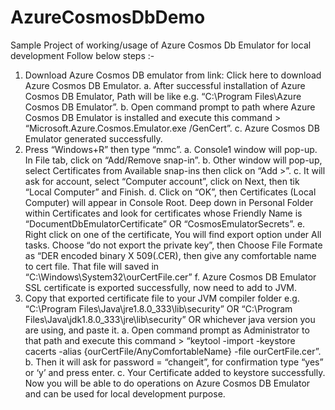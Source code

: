 # AzureCosmosDbDemo
Sample Project of working/usage of Azure Cosmos Db Emulator for local development
Follow below steps :-
1.	Download Azure Cosmos DB emulator from link: Click here to download Azure Cosmos DB Emulator.
  a.	After successful installation of Azure Cosmos DB Emulator, Path will be like e.g.  “C:\Program Files\Azure Cosmos DB Emulator”.
  b.	Open command prompt to path where Azure Cosmos DB Emulator is installed and execute this command > “Microsoft.Azure.Cosmos.Emulator.exe /GenCert”.
  c.	Azure Cosmos DB Emulator generated successfully.
2.	Press “Windows+R” then type “mmc”. 
  a.	Console1 window will pop-up. In File tab, click on  “Add/Remove snap-in”. 
  b.	Other window will pop-up, select Certificates from Available snap-ins then click on “Add >”. 
  c.	It will ask for account, select “Computer account”, click on Next, then tik “Local Computer” and Finish.
  d.	Click on “OK”, then Certificates (Local Computer) will appear in Console Root. Deep down in Personal Folder within Certificates and look for certificates whose Friendly Name is “DocumentDbEmulatorCertificate” OR “CosmosEmulatorSecrets”.
  e.	Right click on one of the certificate, You will find export option under All tasks. Choose “do not export the private key”, then Choose File Formate as “DER encoded binary X 509(.CER), then give any comfortable name to cert file. That file will saved in
      “C:\Windows\System32\ourCertFile.cer”
  f.	Azure Cosmos DB Emulator SSL certificate is exported successfully, now need to add to JVM.
4.	Copy that exported certificate file to your JVM compiler folder e.g. “C:\Program Files\Java\jre1.8.0_333\lib\security” OR “C:\Program Files\Java\jdk1.8.0_333\jre\lib\security” OR whichever java version you are using, and paste it.
  a.	Open command prompt as Administrator to that path and execute this command > “keytool -import -keystore cacerts  -alias {ourCertFile/AnyComfortableName} -file ourCertFile.cer”.
  b.	Then it will ask for password = “changeit”, for confirmation type “yes” or ‘y’ and press enter.
  c.	Your Certificate added to keystore successfully.
      Now you will be able to do operations on Azure Cosmos DB Emulator and can be used for local development purpose.


